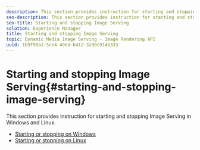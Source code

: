 ```yaml
---
description: This section provides instruction for starting and stopping Image Serving in Windows and Linux.
seo-description: This section provides instruction for starting and stopping Image Serving in Windows and Linux.
seo-title: Starting and stopping Image Serving
solution: Experience Manager
title: Starting and stopping Image Serving
topic: Dynamic Media Image Serving - Image Rendering API
uuid: 1b9f90a1-5ce4-49ed-b412-32d0c914b333
---
```


# Starting and stopping Image Serving{#starting-and-stopping-image-serving}

This section provides instruction for starting and stopping Image Serving in Windows and Linux.

* [Starting or stopping on Windows](t-startstop-windows.md)
* [Starting or stopping on Linux](t-startstop-linux.md)
